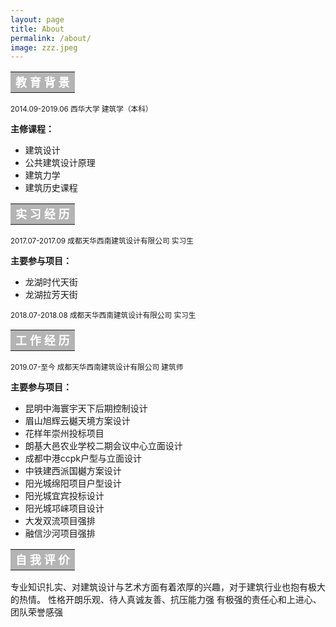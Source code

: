 ```yaml
---
layout: page
title: About
permalink: /about/
image: zzz.jpeg
---
```




<table><tr><td bgcolor=#B4B4B4><font size="4" color = #FFFFFF><b>教 育 背 景</b></font></td></tr></table>

<small>2014.09-2019.06 西华大学  建筑学（本科） </small> 

**主修课程：**

- 建筑设计
- 公共建筑设计原理
- 建筑力学
- 建筑历史课程


<table><tr><td bgcolor=#B4B4B4><font size="4" color = #FFFFFF><b>实 习 经 历</b></font></td></tr></table>

<small>2017.07-2017.09 成都天华西南建筑设计有限公司  实习生</small>

**主要参与项目：**

- 龙湖时代天街
- 龙湖拉芳天街

<small>2018.07-2018.08    成都天华西南建筑设计有限公司    实习生</small>


<table><tr><td bgcolor=#B4B4B4><font size="4" color = #FFFFFF><b>工 作 经 历</b></font></td></tr></table>

<small>2019.07-至今  成都天华西南建筑设计有限公司    建筑师</small> 


**主要参与项目：**

- 昆明中海寰宇天下后期控制设计
- 眉山旭辉云樾天境方案设计
- 花样年崇州投标项目
- 朗基大邑农业学校二期会议中心立面设计
- 成都中港ccpk户型与立面设计
- 中铁建西派国樾方案设计
- 阳光城绵阳项目户型设计
- 阳光城宜宾投标设计
- 阳光城邛崃项目设计
- 大发双流项目强排
- 融信沙河项目强排


<table><tr><td bgcolor=#B4B4B4><font size="4" color = #FFFFFF><b>自 我 评 价</b></font></td></tr></table>

专业知识扎实、对建筑设计与艺术方面有着浓厚的兴趣，对于建筑行业也抱有极大的热情。
性格开朗乐观、待人真诚友善、抗压能力强
有极强的责任心和上进心、团队荣誉感强